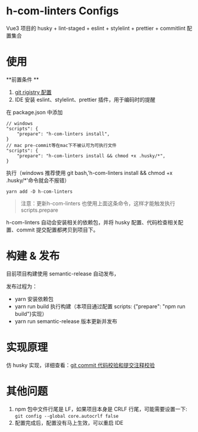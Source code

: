# h-com-linters Configs

Vue3 项目的 husky + lint-staged + eslint + stylelint + prettier + commitlint 配置集合

# 使用

**前置条件 **

1. [ git rigistry 配置](https://xxx)
2. IDE 安装 eslint、stylelint、prettier 插件，用于编码时的提醒

在 package.json 中添加

```
// windows
"scripts": {
    "prepare": "h-com-linters install",
}
// mac pre-commit等在mac下不被认可为可执行文件
"scripts": {
    "prepare": "h-com-linters install && chmod +x .husky/*",
}
```

执行（windows 推荐使用 git bash,'h-com-linters install && chmod +x .husky/\*'命令就会不报错）

```
yarn add -D h-com-linters
```

> 注意：更新h-com-linters 也使用上面这条命令，这样才能触发执行 scripts.prepare

h-com-linters 自动会安装相关的依赖包，并将 husky 配置、代码检查相关配置、commit 提交配置都拷贝到项目下。

# 构建 & 发布

目前项目构建使用 semantic-release 自动发布，

发布过程为：

- yarn 安装依赖包
- yarn run build 执行构建（本项目通过配置 scripts: {"prepare": "npm run build"}实现）
- yarn run semantic-release 版本更新并发布

# 实现原理

仿 husky 实现，详细查看：[git commit 代码校验和提交注释校验](https:xx)

# 其他问题

1. npm 包中文件行尾是 LF，如果项目本身是 CRLF 行尾，可能需要设置一下: `git config --global core.autocrlf false`
2. 配置完成后，配置没有马上生效，可以重启 IDE
